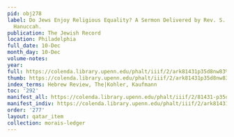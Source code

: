 ```yaml
---
pid: obj278
label: Do Jews Enjoy Religious Equality? A Sermon Delivered by Rev. S. Morais on Sabbath
  Hanuccah.
publication: The Jewish Record
location: Philadelphia
full_date: 10-Dec
month_day: 10-Dec
volume-notes:
year:
full: https://colenda.library.upenn.edu/phalt/iiif/2/ark81431p35d8nw83%2FSHA256E-s7957767--49da9fb607b37f5d19080b5c2a9662c1430190db271f573bb69a19745b3a918c.jpeg/full/3500,/0/default.jpg
thumb: https://colenda.library.upenn.edu/phalt/iiif/2/ark81431p35d8nw83%2FSHA256E-s7957767--49da9fb607b37f5d19080b5c2a9662c1430190db271f573bb69a19745b3a918c.jpeg/full/!200,200/0/default.jpg
index_terms: Hebrew Review, The|Kohler, Kaufmann
toc: '292'
manifest_all: https://colenda.library.upenn.edu/phalt/iiif/2/81431-p35d8nw83/manifest
manifest_indiv: https://colenda.library.upenn.edu/phalt/iiif/2/ark81431p35d8nw83%2FSHA256E-s7957767--49da9fb607b37f5d19080b5c2a9662c1430190db271f573bb69a19745b3a918c.jpeg
order: '277'
layout: qatar_item
collection: morais-ledger
---
```

